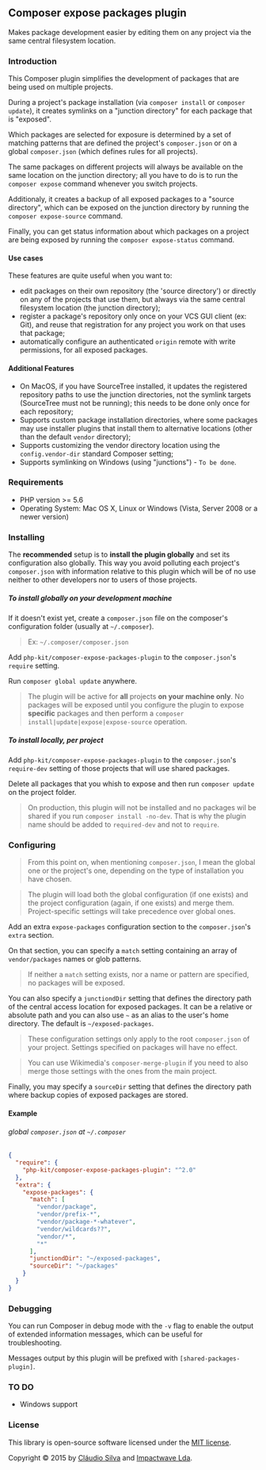 ## Composer expose packages plugin
Makes package development easier by editing them on any project via the same central filesystem location.

### Introduction

This Composer plugin simplifies the development of packages that are being used on multiple projects.

During a project's package installation (via `composer install` or `composer update`), it creates symlinks on a "junction directory" for each package that is "exposed".

Which packages are selected for exposure is determined by a set of matching patterns that are defined the project's `composer.json` or on a global `composer.json` (which defines rules for all projects).

The same packages on different projects will always be available on the same location on the junction directory; all you have to do is to run the `composer expose` command whenever you switch projects.

Additionaly, it creates a backup of all exposed packages to a "source directory", which can be exposed on the junction directory by running the `composer expose-source` command.

Finally, you can get status information about which packages on a project are being exposed by running the `composer expose-status` command.

#### Use cases

These features are quite useful when you want to:

  - edit packages on their own repository (the 'source directory') or directly on any of the projects that use them, but always via the same central filesystem location (the junction directory);
  - register a package's repository only once on your VCS GUI client (ex: Git), and reuse that registration for any project you work on that uses that package;
  - automatically configure an authenticated `origin` remote with write permissions, for all exposed packages.

#### Additional Features

- On MacOS, if you have SourceTree installed, it updates the registered repository paths to use the junction directories, not the symlink targets (SourceTree must not be running); this needs to be done only once for each repository;
- Supports custom package installation directories, where some packages may use installer plugins that install them to alternative locations (other than the default `vendor` directory);
- Supports customizing the vendor directory location using the `config.vendor-dir` standard Composer setting;
- Supports symlinking on Windows (using "junctions") - `To be done`.

### Requirements

- PHP version >= 5.6
- Operating System: Mac OS X, Linux or Windows (Vista, Server 2008 or a newer version)

### Installing

The **recommended** setup is to **install the plugin globally** and set its configuration also globally. This way you avoid polluting each project's `composer.json` with information relative to this plugin which will be of no use neither to other developers nor to users of those projects.

##### To install globally on your development machine

If it doesn't exist yet, create a `composer.json` file on the composer's configuration folder (usually at `~/.composer`).

> Ex: `~/.composer/composer.json`

Add `php-kit/composer-expose-packages-plugin` to the `composer.json`'s `require` setting.

Run `composer global update` anywhere.

> The plugin will be active for **all** projects **on your machine only**.
No packages will be exposed until you configure the plugin to expose **specific** packages and then perform a `composer install|update|expose|expose-source` operation.

##### To install locally, per project

Add `php-kit/composer-expose-packages-plugin` to the `composer.json`'s `require-dev` setting of those projects that will use shared packages.

Delete all packages that you whish to expose and then run `composer update` on the project folder.

> On production, this plugin will not be installed and no packages wil be shared if you run `composer install -no-dev`. That is why the plugin name should be added to `required-dev` and not to `require`.

### Configuring

> From this point on, when mentioning `composer.json`, I mean the global one or the project's one, depending on the type of installation you have chosen.

> The plugin will load both the global configuration (if one exists) and the project configuration (again, if one exists) and merge them.
Project-specific settings will take precedence over global ones.

Add an extra `expose-packages` configuration section to the `composer.json`'s `extra` section.

On that section, you can specify a `match` setting containing an array of `vendor/packages` names or glob patterns.

> If neither a `match` setting exists, nor a name or pattern are specified, no packages will be exposed.

You can also specify a `junctiondDir` setting that defines the directory path of the central access location for exposed packages. It can be a relative or absolute path and you can also use `~` as an alias to the user's home directory. The default is `~/exposed-packages`.

> These configuration settings only apply to the root `composer.json` of your project. Settings specified on packages will have no effect.

> You can use Wikimedia's `composer-merge-plugin` if you need to also merge those settings with the ones from the main project.

Finally, you may specify a `sourceDir` setting that defines the directory path where backup copies of exposed packages are stored.

#### Example

###### global `composer.json` at `~/.composer`

```json
{
  "require": {
    "php-kit/composer-expose-packages-plugin": "^2.0"
  },
  "extra": {
    "expose-packages": {
      "match": [
        "vendor/package",
        "vendor/prefix-*",
        "vendor/package-*-whatever",
        "vendor/wildcards??",
        "vendor/*",
        "*"
      ],
      "junctiondDir": "~/exposed-packages",
      "sourceDir": "~/packages"
    }
  }
}
```

### Debugging

You can run Composer in debug mode with the `-v` flag to enable the output of extended information messages, which can be useful for troubleshooting.

Messages output by this plugin will be prefixed with `[shared-packages-plugin]`.

### TO DO

- Windows support

### License

This library is open-source software licensed under the [MIT license](http://opensource.org/licenses/MIT).

Copyright &copy; 2015 by [Cláudio Silva](claudio.silva@impactwave.com) and [Impactwave Lda](impactwave@impactwave.com).
